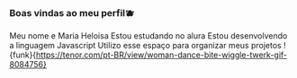 ### Boas vindas ao meu perfil🫐
Meu nome e Maria Heloisa 
Estou estudando no alura
Estou desenvolvendo a linguagem Javascript
Utilizo esse espaço para organizar meus projetos
!{funk}{https://tenor.com/pt-BR/view/woman-dance-bite-wiggle-twerk-gif-8084756}
